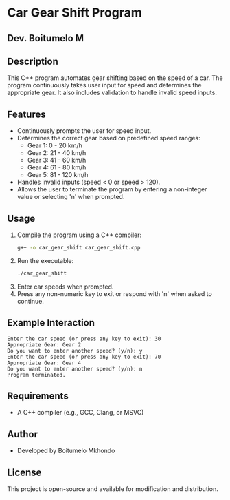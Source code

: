 # Car Gear Shift Program
## Dev. Boitumelo M

## Description
This C++ program automates gear shifting based on the speed of a car. The program continuously takes user input for speed and determines the appropriate gear. It also includes validation to handle invalid speed inputs.

## Features
- Continuously prompts the user for speed input.
- Determines the correct gear based on predefined speed ranges:
  - Gear 1: 0 - 20 km/h
  - Gear 2: 21 - 40 km/h
  - Gear 3: 41 - 60 km/h
  - Gear 4: 61 - 80 km/h
  - Gear 5: 81 - 120 km/h
- Handles invalid inputs (speed < 0 or speed > 120).
- Allows the user to terminate the program by entering a non-integer value or selecting 'n' when prompted.

## Usage
1. Compile the program using a C++ compiler:
   ```sh
   g++ -o car_gear_shift car_gear_shift.cpp
   ```
2. Run the executable:
   ```sh
   ./car_gear_shift
   ```
3. Enter car speeds when prompted.
4. Press any non-numeric key to exit or respond with 'n' when asked to continue.

## Example Interaction
```
Enter the car speed (or press any key to exit): 30
Appropriate Gear: Gear 2
Do you want to enter another speed? (y/n): y
Enter the car speed (or press any key to exit): 70
Appropriate Gear: Gear 4
Do you want to enter another speed? (y/n): n
Program terminated.
```

## Requirements
- A C++ compiler (e.g., GCC, Clang, or MSVC)

## Author
- Developed by Boitumelo Mkhondo

## License
This project is open-source and available for modification and distribution.

